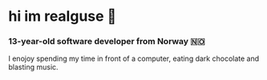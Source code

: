 # hi im realguse 👋

### 13-year-old software developer from Norway 🇳🇴

I enojoy spending my time in front of a computer, eating dark chocolate and blasting music.
